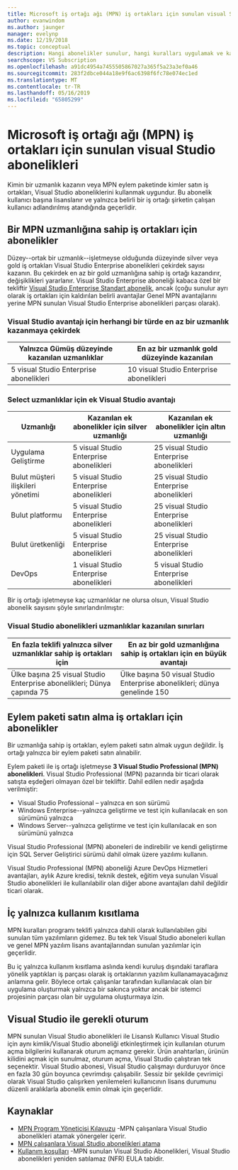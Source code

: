 ```yaml
---
title: Microsoft iş ortağı ağı (MPN) iş ortakları için sunulan visual Studio abonelikleri
author: evanwindom
ms.author: jaunger
manager: evelynp
ms.date: 12/19/2018
ms.topic: conceptual
description: Hangi abonelikler sunulur, hangi kuralları uygulamak ve kaç aboneliğe MPN'ye sunulan ayrıntıları.
searchscope: VS Subscription
ms.openlocfilehash: a91dc4954a7455505867027a365f5a23a3ef0a46
ms.sourcegitcommit: 283f2dbce044a18e9f6ac6398f6fc78e074ec1ed
ms.translationtype: MT
ms.contentlocale: tr-TR
ms.lasthandoff: 05/16/2019
ms.locfileid: "65805299"
---
```

# <a name="visual-studio-subscriptions-offered-to-partners-in-the-microsoft-partner-network-mpn"></a>Microsoft iş ortağı ağı (MPN) iş ortakları için sunulan visual Studio abonelikleri
Kimin bir uzmanlık kazanın veya MPN eylem paketinde kimler satın iş ortakları, Visual Studio aboneliklerini kullanmak uygundur. Bu abonelik kullanıcı başına lisanslanır ve yalnızca belirli bir iş ortağı şirketin çalışan kullanıcı adlandırılmış atandığında geçerlidir.

## <a name="subscriptions-for-partners-with-an-mpn-competency"></a>Bir MPN uzmanlığına sahip iş ortakları için abonelikler
Düzey--ortak bir uzmanlık--işletmeyse olduğunda düzeyinde silver veya gold iş ortakları Visual Studio Enterprise abonelikleri çekirdek sayısı kazanın. Bu çekirdek en az bir gold uzmanlığına sahip iş ortağı kazandırır, değişiklikleri yararlanır. Visual Studio Enterprise aboneliği kabaca özel bir tekliftir [Visual Studio Enterprise Standart abonelik](https://visualstudio.microsoft.com/vs/pricing/), ancak (çoğu sunulur ayrı olarak iş ortakları için kaldırılan belirli avantajlar Genel MPN avantajlarını yerine MPN sunulan Visual Studio Enterprise abonelikleri parçası olarak).

### <a name="core-visual-studio-benefit-for-earning-at-least-one-competency-of-any-kind"></a>Visual Studio avantajı için herhangi bir türde en az bir uzmanlık kazanmaya çekirdek

| Yalnızca Gümüş düzeyinde kazanılan uzmanlıklar               | En az bir uzmanlık gold düzeyinde kazanılan   |
|------------------------------------------------------------|----------------------------------------------------|
| 5 visual Studio Enterprise abonelikleri                   | 10 visual Studio Enterprise abonelikleri          |

### <a name="additional-visual-studio-benefit-for-select-competencies"></a>Select uzmanlıklar için ek Visual Studio avantajı

| Uzmanlığı                                  | Kazanılan ek abonelikler için **silver** uzmanlığı | Kazanılan ek abonelikler için **altın** uzmanlığı |
|---------------------------------------------|-----------------------------------------------------------|---------------------------------------------------------|
| Uygulama Geliştirme                     | 5 visual Studio Enterprise abonelikleri                  | 25 visual Studio Enterprise abonelikleri               |
| Bulut müşteri ilişkileri yönetimi      | 5 visual Studio Enterprise abonelikleri                  | 25 visual Studio Enterprise abonelikleri               |
| Bulut platformu                              | 5 visual Studio Enterprise abonelikleri                  | 25 visual Studio Enterprise abonelikleri               |
| Bulut üretkenliği                          | 5 visual Studio Enterprise abonelikleri                  | 25 visual Studio Enterprise abonelikleri               |
| DevOps                                      | 1 visual Studio Enterprise abonelikleri                  | 5 visual Studio Enterprise abonelikleri                |

Bir iş ortağı işletmeyse kaç uzmanlıklar ne olursa olsun, Visual Studio abonelik sayısını şöyle sınırlandırılmıştır:

### <a name="limits-for-visual-studio-subscriptions-earned-through-competencies"></a>Visual Studio abonelikleri uzmanlıklar kazanılan sınırları

| En fazla teklifi yalnızca silver uzmanlıklar sahip iş ortakları için                   | En az bir gold uzmanlığına sahip iş ortakları için en büyük avantajı               |
|------------------------------------------------------------------------------|------------------------------------------------------------------------------|
| Ülke başına 25 visual Studio Enterprise abonelikleri; Dünya çapında 75          | Ülke başına 50 visual Studio Enterprise abonelikleri; dünya genelinde 150         |

## <a name="subscriptions-for-partners-purchasing-the-action-pack"></a>Eylem paketi satın alma iş ortakları için abonelikler
Bir uzmanlığa sahip iş ortakları, eylem paketi satın almak uygun değildir. İş ortağı yalnızca bir eylem paketi satın alınabilir.

Eylem paketi ile iş ortağı işletmeyse **3 Visual Studio Professional (MPN) abonelikleri**. Visual Studio Professional (MPN) pazarında bir ticari olarak satışta eşdeğeri olmayan özel bir tekliftir. Dahil edilen nedir aşağıda verilmiştir:
- Visual Studio Professional – yalnızca en son sürümü
- Windows Enterprise--yalnızca geliştirme ve test için kullanılacak en son sürümünü yalnızca
- Windows Server--yalnızca geliştirme ve test için kullanılacak en son sürümünü yalnızca

Visual Studio Professional (MPN) aboneleri de indirebilir ve kendi geliştirme için SQL Server Geliştirici sürümü dahil olmak üzere yazılımı kullanın.

Visual Studio Professional (MPN) aboneliği Azure DevOps Hizmetleri avantajları, aylık Azure kredisi, teknik destek, eğitim veya sunulan Visual Studio abonelikleri ile kullanılabilir olan diğer abone avantajları dahil değildir ticari olarak.

## <a name="internal-use-only-restriction"></a>İç yalnızca kullanım kısıtlama
MPN kuralları programı teklifi yalnızca dahili olarak kullanılabilen gibi sunulan tüm yazılımların gidemez. Bu tek tek Visual Studio aboneleri kullan ve genel MPN yazılım lisans avantajlarından sunulan yazılımlar için geçerlidir.

Bu iç yalnızca kullanım kısıtlama aslında kendi kuruluş dışındaki taraflara yönelik yaptıkları iş parçası olarak iş ortaklarının yazılım kullanamayacağınız anlamına gelir. Böylece ortak çalışanlar tarafından kullanılacak olan bir uygulama oluşturmak yalnızca bir sakınca yoktur ancak bir istemci projesinin parçası olan bir uygulama oluşturmaya izin.

## <a name="sign-in-required-with-visual-studio"></a>Visual Studio ile gerekli oturum
MPN sunulan Visual Studio abonelikleri ile Lisanslı Kullanıcı Visual Studio için aynı kimlik/Visual Studio aboneliği etkinleştirmek için kullanılan oturum açma bilgilerini kullanarak oturum açmanız gerekir.
Ürün anahtarları, ürünün kilidini açmak için sunulmaz, oturum açma, Visual Studio çalıştıran tek seçenektir. Visual Studio abonesi, Visual Studio çalışmayı durduruyor önce en fazla 30 gün boyunca çevrimdışı çalışabilir. Sessiz bir şekilde çevrimiçi olarak Visual Studio çalışırken yenilemeleri kullanıcının lisans durumunu düzenli aralıklarla abonelik emin olmak için geçerlidir.

## <a name="resources"></a>Kaynaklar

- [MPN Program Yöneticisi Kılavuzu](https://assets.microsoft.com/en-us/Program-Administrator-Guide-to-Software-and-Online-Services-Benefits_1.pdf) -MPN çalışanlara Visual Studio abonelikleri atamak yönergeler içerir.
- [MPN çalışanlara Visual Studio abonelikleri atama](manage-mpn-subscriptions.md)
- [Kullanım koşulları](http://www.microsoft.com/useterms/) -MPN sunulan Visual Studio Abonelikleri, Visual Studio abonelikleri yeniden satılamaz (NFR) EULA tabidir.